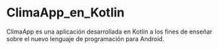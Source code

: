 # ClimaApp_en_Kotlin
ClimaApp es una aplicación desarrollada en Kotlin a los fines de enseñar sobre el nuevo lenguaje de programación para Android.
